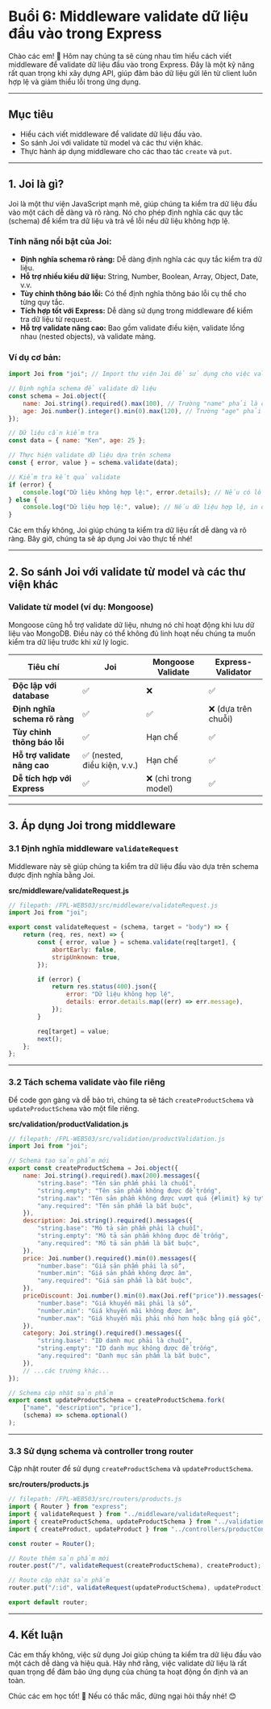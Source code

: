 # Buổi 6: Middleware validate dữ liệu đầu vào trong Express

Chào các em! 👋 Hôm nay chúng ta sẽ cùng nhau tìm hiểu cách viết middleware để validate dữ liệu đầu vào trong Express. Đây là một kỹ năng rất quan trọng khi xây dựng API, giúp đảm bảo dữ liệu gửi lên từ client luôn hợp lệ và giảm thiểu lỗi trong ứng dụng.

---

## Mục tiêu

-   Hiểu cách viết middleware để validate dữ liệu đầu vào.
-   So sánh Joi với validate từ model và các thư viện khác.
-   Thực hành áp dụng middleware cho các thao tác `create` và `put`.

---

## 1. Joi là gì?

Joi là một thư viện JavaScript mạnh mẽ, giúp chúng ta kiểm tra dữ liệu đầu vào một cách dễ dàng và rõ ràng. Nó cho phép định nghĩa các quy tắc (schema) để kiểm tra dữ liệu và trả về lỗi nếu dữ liệu không hợp lệ.

### Tính năng nổi bật của Joi:

-   **Định nghĩa schema rõ ràng:** Dễ dàng định nghĩa các quy tắc kiểm tra dữ liệu.
-   **Hỗ trợ nhiều kiểu dữ liệu:** String, Number, Boolean, Array, Object, Date, v.v.
-   **Tùy chỉnh thông báo lỗi:** Có thể định nghĩa thông báo lỗi cụ thể cho từng quy tắc.
-   **Tích hợp tốt với Express:** Dễ dàng sử dụng trong middleware để kiểm tra dữ liệu từ request.
-   **Hỗ trợ validate nâng cao:** Bao gồm validate điều kiện, validate lồng nhau (nested objects), và validate mảng.

### Ví dụ cơ bản:

```javascript
import Joi from "joi"; // Import thư viện Joi để sử dụng cho việc validate

// Định nghĩa schema để validate dữ liệu
const schema = Joi.object({
    name: Joi.string().required().max(100), // Trường "name" phải là chuỗi, bắt buộc và tối đa 100 ký tự
    age: Joi.number().integer().min(0).max(120), // Trường "age" phải là số nguyên, từ 0 đến 120
});

// Dữ liệu cần kiểm tra
const data = { name: "Ken", age: 25 };

// Thực hiện validate dữ liệu dựa trên schema
const { error, value } = schema.validate(data);

// Kiểm tra kết quả validate
if (error) {
    console.log("Dữ liệu không hợp lệ:", error.details); // Nếu có lỗi, in chi tiết lỗi ra console
} else {
    console.log("Dữ liệu hợp lệ:", value); // Nếu dữ liệu hợp lệ, in dữ liệu đã được validate
}
```

Các em thấy không, Joi giúp chúng ta kiểm tra dữ liệu rất dễ dàng và rõ ràng. Bây giờ, chúng ta sẽ áp dụng Joi vào thực tế nhé!

---

## 2. So sánh Joi với validate từ model và các thư viện khác

### Validate từ model (ví dụ: Mongoose)

Mongoose cũng hỗ trợ validate dữ liệu, nhưng nó chỉ hoạt động khi lưu dữ liệu vào MongoDB. Điều này có thể không đủ linh hoạt nếu chúng ta muốn kiểm tra dữ liệu trước khi xử lý logic.

| Tiêu chí                      | Joi                          | Mongoose Validate    | Express-Validator   |
| ----------------------------- | ---------------------------- | -------------------- | ------------------- |
| **Độc lập với database**      | ✅                           | ❌                   | ✅                  |
| **Định nghĩa schema rõ ràng** | ✅                           | ✅                   | ❌ (dựa trên chuỗi) |
| **Tùy chỉnh thông báo lỗi**   | ✅                           | Hạn chế              | ✅                  |
| **Hỗ trợ validate nâng cao**  | ✅ (nested, điều kiện, v.v.) | Hạn chế              | ✅                  |
| **Dễ tích hợp với Express**   | ✅                           | ❌ (chỉ trong model) | ✅                  |

---

## 3. Áp dụng Joi trong middleware

### 3.1 Định nghĩa middleware `validateRequest`

Middleware này sẽ giúp chúng ta kiểm tra dữ liệu đầu vào dựa trên schema được định nghĩa bằng Joi.

**src/middleware/validateRequest.js**

```javascript
// filepath: /FPL-WEB503/src/middleware/validateRequest.js
import Joi from "joi";

export const validateRequest = (schema, target = "body") => {
    return (req, res, next) => {
        const { error, value } = schema.validate(req[target], {
            abortEarly: false,
            stripUnknown: true,
        });

        if (error) {
            return res.status(400).json({
                error: "Dữ liệu không hợp lệ",
                details: error.details.map((err) => err.message),
            });
        }

        req[target] = value;
        next();
    };
};
```

---

### 3.2 Tách schema validate vào file riêng

Để code gọn gàng và dễ bảo trì, chúng ta sẽ tách `createProductSchema` và `updateProductSchema` vào một file riêng.

**src/validation/productValidation.js**

```javascript
// filepath: /FPL-WEB503/src/validation/productValidation.js
import Joi from "joi";

// Schema tạo sản phẩm mới
export const createProductSchema = Joi.object({
    name: Joi.string().required().max(200).messages({
        "string.base": "Tên sản phẩm phải là chuỗi",
        "string.empty": "Tên sản phẩm không được để trống",
        "string.max": "Tên sản phẩm không được vượt quá {#limit} ký tự",
        "any.required": "Tên sản phẩm là bắt buộc",
    }),
    description: Joi.string().required().messages({
        "string.base": "Mô tả sản phẩm phải là chuỗi",
        "string.empty": "Mô tả sản phẩm không được để trống",
        "any.required": "Mô tả sản phẩm là bắt buộc",
    }),
    price: Joi.number().required().min(0).messages({
        "number.base": "Giá sản phẩm phải là số",
        "number.min": "Giá sản phẩm không được âm",
        "any.required": "Giá sản phẩm là bắt buộc",
    }),
    priceDiscount: Joi.number().min(0).max(Joi.ref("price")).messages({
        "number.base": "Giá khuyến mãi phải là số",
        "number.min": "Giá khuyến mãi không được âm",
        "number.max": "Giá khuyến mãi phải nhỏ hơn hoặc bằng giá gốc",
    }),
    category: Joi.string().required().messages({
        "string.base": "ID danh mục phải là chuỗi",
        "string.empty": "ID danh mục không được để trống",
        "any.required": "Danh mục sản phẩm là bắt buộc",
    }),
    // ...các trường khác...
});

// Schema cập nhật sản phẩm
export const updateProductSchema = createProductSchema.fork(
    ["name", "description", "price"],
    (schema) => schema.optional()
);
```

---

### 3.3 Sử dụng schema và controller trong router

Cập nhật router để sử dụng `createProductSchema` và `updateProductSchema`.

**src/routers/products.js**

```javascript
// filepath: /FPL-WEB503/src/routers/products.js
import { Router } from "express";
import { validateRequest } from "../middleware/validateRequest";
import { createProductSchema, updateProductSchema } from "../validation/productValidation";
import { createProduct, updateProduct } from "../controllers/productController";

const router = Router();

// Route thêm sản phẩm mới
router.post("/", validateRequest(createProductSchema), createProduct);

// Route cập nhật sản phẩm
router.put("/:id", validateRequest(updateProductSchema), updateProduct);

export default router;
```

---

## 4. Kết luận

Các em thấy không, việc sử dụng Joi giúp chúng ta kiểm tra dữ liệu đầu vào một cách dễ dàng và hiệu quả. Hãy nhớ rằng, việc validate dữ liệu là rất quan trọng để đảm bảo ứng dụng của chúng ta hoạt động ổn định và an toàn.

Chúc các em học tốt! 🚀 Nếu có thắc mắc, đừng ngại hỏi thầy nhé! 😊
